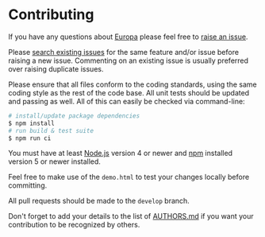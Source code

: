 # Contributing

If you have any questions about [Europa](https://github.com/NotNinja/europa) please feel free to
[raise an issue](https://github.com/NotNinja/europa/issues/new).

Please [search existing issues](https://github.com/NotNinja/europa/issues) for the same feature and/or issue before
raising a new issue. Commenting on an existing issue is usually preferred over raising duplicate issues.

Please ensure that all files conform to the coding standards, using the same coding style as the rest of the code base.
All unit tests should be updated and passing as well. All of this can easily be checked via command-line:

``` bash
# install/update package dependencies
$ npm install
# run build & test suite
$ npm run ci
```

You must have at least [Node.js](https://nodejs.org) version 4 or newer and [npm](https://npmjs.com) installed version 5
or newer installed.

Feel free to make use of the `demo.html` to test your changes locally before committing.

All pull requests should be made to the `develop` branch.

Don't forget to add your details to the list of [AUTHORS.md](https://github.com/NotNinja/europa/blob/master/AUTHORS.md)
if you want your contribution to be recognized by others.
